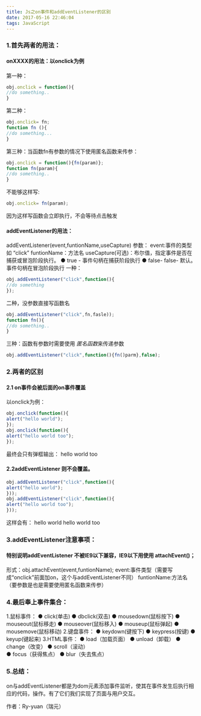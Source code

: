 ```yaml
---
title: Js之on事件和addEventListener的区别
date: 2017-05-16 22:46:04
tags: JavaScript
---
```

### 1.首先两者的用法：
#### onXXXX的用法：以onclick为例
第一种：
```javascript
obj.onclick = function(){
//do something..
}
```

第二种：
```javascript
obj.onclick= fn;
function fn (){
//do something...
}
```

第三种：当函数fn有参数的情况下使用匿名函数来传参：
```javascript
obj.onclick = function(){fn(param)};
function fn(param){
//do something..
}
```
不能够这样写:
```javascript
obj.onclick= fn(param);
```
因为这样写函数会立即执行，不会等待点击触发

#### addEventListener的用法：
addEventListener(event,funtionName,useCapture)
参数：
event:事件的类型如 “click”
funtionName：方法名
useCapture(可选)：布尔值，指定事件是否在捕获或冒泡阶段执行。
  ● true - 事件句柄在捕获阶段执行
  ● false- false- 默认。事件句柄在冒泡阶段执行
一种：
```javascript
obj.addEventListener("click",function(){
//do something
});
```

二种，没参数直接写函数名
```javascript
obj.addEventListener("click",fn,fasle));
function fn(){
//do something..
}
```

三种：函数有参数时需要使用 *匿名函数*来传递参数
```javascript
obj.addEventListener("click",function(){fn()parm},false);
```


### 2.两者的区别
#### 2.1 on事件会被后面的on事件覆盖
以onclick为例：
```javascript
obj.onclick(function(){
alert("hello world");
});
obj.onclick(function(){
alert("hello world too");
});
```
最终会只有弹框输出：
hello world too

#### 2.2addEventListener 则不会覆盖。
```javascript
obj.addEventListener("click",function(){
alert("hello world");
}));
obj.addEventListener("click",function(){
alert("hello world too");
}));
```
这样会有：
hello world 
hello world too


### 3.addEventListener注意事项：
#### 特别说明addEventListener 不被IE9以下兼容，IE9以下用使用 attachEvent()；
形式：obj.attachEvent(event,funtionName);
event:事件类型（需要写成“onclick”前面加on，这个与addEventListener不同）
funtionName:方法名（要参数是也是需要使用匿名函数来传参）


### 4.最后奉上事件集合：
1.鼠标事件：
  ● click(单击)
  ● dbclick(双击)
  ● mousedown(鼠标按下)
  ● mouseout(鼠标移走) 
  ● mouseover(鼠标移入)
  ● mouseup(鼠标弹起)
  ● mousemove(鼠标移动)
2.键盘事件：
  ● keydown(键按下)
  ● keypress(按键)
  ● keyup(键起来)
3.HTML事件：
  ● load（加载页面） 
  ● unload（卸载）
  ● change（改变）
  ● scroll（滚动）   
  ● focus（获得焦点）
  ● blur（失去焦点）

### 5.总结：
on与addEventListener都是为dom元素添加事件监听，使其在事件发生后执行相应的代码，操作。有了它们我们实现了页面与用户交互。

作者：Ry-yuan（瑞元）
